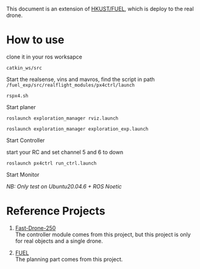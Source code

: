 This document is an extension of [HKUST/FUEL](https://github.com/HKUST-Aerial-Robotics/FUEL), which is deploy to the real drone.

# How to use

clone it in your ros worksapce

`catkin_ws/src`

Start the realsense, vins and mavros, find the script in path `/fuel_exp/src/realflight_modules/px4ctrl/launch`

`rspx4.sh`

Start planer

`roslaunch exploration_manager rviz.launch`

`roslaunch exploration_manager exploration_exp.launch`

Start Controller

start your RC and set channel 5 and 6 to down

`roslaunch px4ctrl run_ctrl.launch`

Start Monitor

*NB: Only test on Ubuntu20.04.6 + ROS Noetic*

# Reference Projects

1. [Fast-Drone-250](https://github.com/ZJU-FAST-Lab/Fast-Drone-250)   
The controller module comes from this project, but this project is only for real objects and a single drone.

3. [FUEL](https://github.com/HKUST-Aerial-Robotics/FUEL)   
The  planning part comes from this project.
